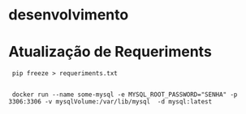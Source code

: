 # desenvolvimento

# Atualização de Requeriments

     pip freeze > requeriments.txt


     docker run --name some-mysql -e MYSQL_ROOT_PASSWORD="SENHA" -p 3306:3306 -v mysqlVolume:/var/lib/mysql  -d mysql:latest